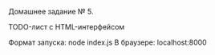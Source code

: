 Домашнее задание № 5.

TODO-лист с HTML-интерфейсом

Формат запуска: node index.js
В браузере: localhost:8000
